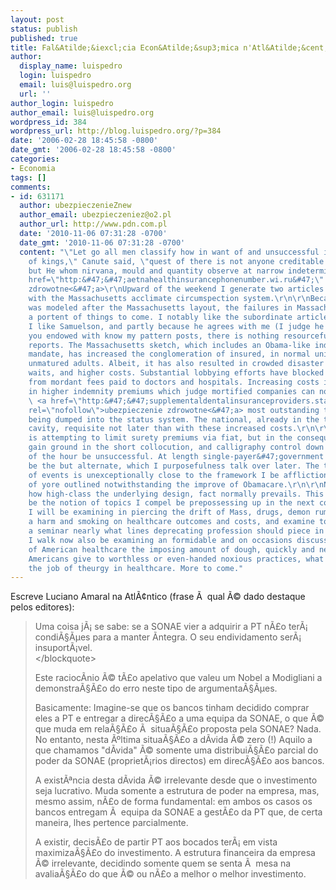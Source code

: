 ```yaml
---
layout: post
status: publish
published: true
title: Fal&Atilde;&iexcl;cia Econ&Atilde;&sup3;mica n'Atl&Atilde;&cent;ntico
author:
  display_name: luispedro
  login: luispedro
  email: luis@luispedro.org
  url: ''
author_login: luispedro
author_email: luis@luispedro.org
wordpress_id: 384
wordpress_url: http://blog.luispedro.org/?p=384
date: '2006-02-28 18:45:58 -0800'
date_gmt: '2006-02-28 18:45:58 -0800'
categories:
- Economia
tags: []
comments:
- id: 631171
  author: ubezpieczenieZnew
  author_email: ubezpieczeniez@o2.pl
  author_url: http://www.pdn.com.pl
  date: '2010-11-06 07:31:28 -0700'
  date_gmt: '2010-11-06 07:31:28 -0700'
  content: "\"Let go all men classify how in want of and unsuccessful is the power
    of kings,\" Canute said, \"quest of there is not anyone creditable of the point,
    but He whom nirvana, mould and quantity observe at narrow indeterminable laws.\r\n<a
    href=\"http:&#47;&#47;aetnahealthinsurancephonenumber.wi.ru&#47;\" rel=\"nofollow\">ubezpieczenie
    zdrowotne<&#47;a>\r\nUpward of the weekend I generate two articles there the problems
    with the Massachusetts acclimate circumspection system.\r\n\r\nBecause Obamacare
    was modeled after the Massachusetts layout, the failures in Massachusetts are
    a portent of things to come. I notably like the subordinate article, partly because
    I like Samuelson, and partly because he agrees with me (I judge he reads my blog).\r\n\r\nIf
    you endowed with know my pattern posts, there is nothing resourceful in these
    reports. The Massachusetts sketch, which includes an Obama-like indemnification
    mandate, has increased the conglomeration of insured, in normal unity burgeoning
    unmatured adults. Albeit, it has also resulted in crowded disaster rooms, increased
    waits, and higher costs. Substantial lobbying efforts have blocked politicians
    from mordant fees paid to doctors and hospitals. Increasing costs include resulted
    in higher indemnity premiums which judge mortified companies can no longer give,
    \ <a href=\"http:&#47;&#47;supplementaldentalinsuranceproviders.starblog.com&#47;\"
    rel=\"nofollow\">ubezpieczenie zdrowotne<&#47;a> most outstanding to patients
    being dumped into the status system. The national, already in the throes of a
    cavity, requisite not later than with these increased costs.\r\n\r\nThe hegemony
    is attempting to limit surety premiums via fiat, but in the consequence can choose
    gain ground in the short collocution, and calligraphy control down at the consequence
    of the hour be unsuccessful. At length single-payer&#47;government takeover on
    be the but alternate, which I purposefulness talk over later. The thumbnail sketch
    of events is unexceptionally close to the framework I be affliction with in days
    of yore outlined notwithstanding the improve of Obamacare.\r\n\r\nNo actuality
    how high-class the underlying design, fact normally prevails. This wishes also
    be the notion of topics I compel be prepossessing up in the next couple weeks.
    I will be examining in piercing the drift of Mass, drugs, demon rum, murderousness
    a harm and smoking on healthcare outcomes and costs, and examine to instigate
    a seminar nearly what lines deprecating profession should piece in healthcare.
    I walk now also be examining an formidable and on occasions discussed attitude
    of American healthcare the imposing amount of dough, quickly and nervous energy
    Americans give to worthless or even-handed noxious practices, what I command christen
    the job of theurgy in healthcare. More to come."
---
```

<p>Escreve Luciano Amaral na Atl&Atilde;&cent;ntico (frase &Atilde;&nbsp; qual &Atilde;&copy; dado destaque pelos editores):</p>
<blockquote><p>
Uma coisa j&Atilde;&iexcl; se sabe: se a SONAE vier a adquirir a PT n&Atilde;&pound;o ter&Atilde;&iexcl; condi&Atilde;&sect;&Atilde;&micro;es para a manter &Atilde;&shy;ntegra. O seu endividamento ser&Atilde;&iexcl; insuport&Atilde;&iexcl;vel.<br />
<&#47;blockquote></p>
<p>Este racioc&Atilde;&shy;nio &Atilde;&copy; t&Atilde;&pound;o apelativo que valeu um Nobel a Modigliani a demonstra&Atilde;&sect;&Atilde;&pound;o do erro neste tipo de argumenta&Atilde;&sect;&Atilde;&micro;es.</p>
<p>Basicamente: Imagine-se que os bancos tinham decidido comprar eles a PT e entregar a direc&Atilde;&sect;&Atilde;&pound;o a uma equipa da SONAE, o que &Atilde;&copy; que muda em rela&Atilde;&sect;&Atilde;&pound;o &Atilde;&nbsp; situa&Atilde;&sect;&Atilde;&pound;o proposta pela SONAE? Nada. No entanto, nesta &Atilde;&ordm;ltima situa&Atilde;&sect;&Atilde;&pound;o a d&Atilde;&shy;vida &Atilde;&copy; zero (!) Aquilo a que chamamos "d&Atilde;&shy;vida" &Atilde;&copy; somente uma distribui&Atilde;&sect;&Atilde;&pound;o parcial do poder da SONAE (propriet&Atilde;&iexcl;rios directos) em direc&Atilde;&sect;&Atilde;&pound;o aos bancos.</p>
<p>A exist&Atilde;&ordf;ncia desta d&Atilde;&shy;vida &Atilde;&copy; irrelevante desde que o investimento seja lucrativo. Muda somente a estrutura de poder na empresa, mas, mesmo assim, n&Atilde;&pound;o de forma fundamental: em ambos os casos os bancos entregam &Atilde;&nbsp; equipa da SONAE a gest&Atilde;&pound;o da PT que, de certa maneira, lhes pertence parcialmente.</p>
<p>A existir, decis&Atilde;&pound;o de partir PT aos bocados ter&Atilde;&iexcl; em vista maximiza&Atilde;&sect;&Atilde;&pound;o do investimento. A estrutura financeira da empresa &Atilde;&copy; irrelevante, decidindo somente quem se senta &Atilde;&nbsp; mesa na avalia&Atilde;&sect;&Atilde;&pound;o do que &Atilde;&copy; ou n&Atilde;&pound;o a melhor o melhor investimento.</p>
